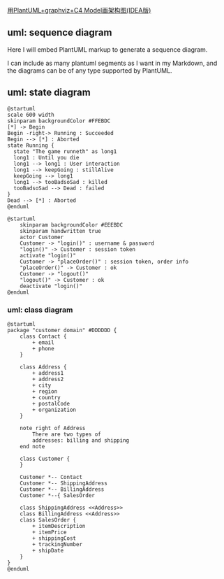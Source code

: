[用PlantUML+graphviz+C4 Model画架构图(IDEA版)](
https://www.toutiao.com/i6846736159398167052/?tt_from=weixin&utm_campaign=client_share&wxshare_count=1&timestamp=1594165430&app=news_article&utm_source=weixin&utm_medium=toutiao_ios&use_new_style=1&req_id=202007080743500100140411611293BBB0&group_id=6846736159398167052)

## uml: sequence diagram
Here I will embed PlantUML markup to generate a sequence diagram.

I can include as many plantuml segments as I want in my Markdown, and the diagrams can be of any type supported by PlantUML.



## uml: state diagram
```plantuml
@startuml
scale 600 width
skinparam backgroundColor #FFEBDC
[*] -> Begin
Begin -right-> Running : Succeeded
Begin --> [*] : Aborted
state Running {
  state "The game runneth" as long1
  long1 : Until you die
  long1 --> long1 : User interaction
  long1 --> keepGoing : stillAlive
  keepGoing --> long1
  long1 --> tooBadsoSad : killed
  tooBadsoSad --> Dead : failed
}
Dead --> [*] : Aborted
@enduml
```


```plantuml
@startuml
    skinparam backgroundColor #EEEBDC
    skinparam handwritten true
    actor Customer
    Customer -> "login()" : username & password
    "login()" -> Customer : session token
    activate "login()"
    Customer -> "placeOrder()" : session token, order info
    "placeOrder()" -> Customer : ok
    Customer -> "logout()"
    "logout()" -> Customer : ok
    deactivate "login()"
@enduml
```

### uml: class diagram
```plantuml
@startuml
package "customer domain" #DDDDDD {
    class Contact {
        + email
        + phone
    }

    class Address {
        + address1
        + address2
        + city
        + region
        + country
        + postalCode
        + organization
    }

    note right of Address 
        There are two types of 
        addresses: billing and shipping
    end note

    class Customer {
    }

    Customer *-- Contact
    Customer *-- ShippingAddress
    Customer *-- BillingAddress
    Customer *--{ SalesOrder

    class ShippingAddress <<Address>>
    class BillingAddress <<Address>>
    class SalesOrder {
        + itemDescription
        + itemPrice
        + shippingCost
        + trackingNumber
        + shipDate
    }
}
@enduml
```